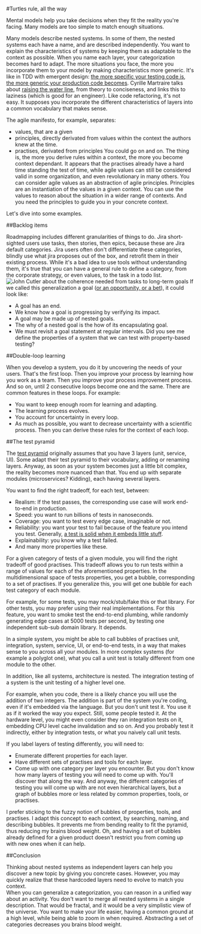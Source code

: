 #Turtles rule, all the way

Mental models help you take decisions when they fit the reality you're facing.
Many models are too simple to match enough situations.

Many models describe nested systems.
In some of them, the nested systems each have a name, and are described independently.
You want to explain the characteristics of systems by keeping them as adaptable to the context as possible.
When you name each layer, your categorization becomes hard to adapt.
The more situations you face, the more you incorporate them to your model by making characteristics more generic.
It's like in TDD with emergent design: [the more specific your testing code is, the more generic your production code becomes](https://sites.google.com/site/unclebobconsultingllc/home/articles/as-the-tests-get-more-specific-the-code-gets-more-generic).
Cyrille Martraire talks about [raising the water line](https://youtu.be/svh_NxbOJV8), from theory to conciseness, and links this to laziness (which is good for an engineer).
Like code refactoring, it's not easy.
It supposes you incorporate the different characteristics of layers into a common vocabulary that makes sense.

The agile manifesto, for example, separates:
- values, that are a given
- principles, directly derivated from values within the context the authors knew at the time.
- practises, derivated from principles
You could go on and on. The thing is, the more you derive rules within a context, the more you become context dependant.
It appears that the practises already have a hard time standing the test of time, while agile values can still be considered valid in some organization, and even revolutionary in many others.
You can consider agile values as an abstraction of agile principles. Principles are an instantiation of the values in a given context. You can use the values to reason about the situation in a wider range of contexts. And you need the principles to guide you in your concrete context.

Let's dive into some examples.

##Backlog items

Roadmapping includes different granularities of things to do.
Jira short-sighted users use tasks, then stories, then epics, because these are Jira default categories.
Jira users often don't differentiate these categories, blindly use what jira proposes out of the box, and retrofit them in their existing process.
While it's a bad idea to use tools without understanding them, it's true that you can have a general rule to define a category, from the corporate strategy, or even values, to the task in a todo list.
![John Cutler about the coherence needed from tasks to long-term goals](https://twitter.com/johncutlefish/status/1158817067056812033/photo/1)
If we called this generalization a goal ([or an opportunity, or a bet](https://www.infoq.com/presentations/bets-boards-missions-agile/)), it could look like:
- A goal has an end.
- We know how a goal is progressing by verifying its impact.
- A goal may be made up of nested goals.
- The why of a nested goal is the how of its encapsulating goal.
- We must revisit a goal statement at regular intervals.
Did you see me define the properties of a system that we can test with property-based testing?

##Double-loop learning

When you develop a system, you do it by uncovering the needs of your users. That's the first loop.
Then you improve your process by learning how you work as a team.
Then you improve your process improvement process.
And so on, until 2 consecutive loops become one and the same.
There are common features in these loops. For example:
- You want to keep enough room for learning and adapting.
- The learning process evolves.
- You account for uncertainty in every loop.
- As much as possible, you want to decrease uncertainty with a scientific process.
Then you can derive these rules for the context of each loop.

##The test pyramid

The [test pyramid](https://www.mountaingoatsoftware.com/blog/the-forgotten-layer-of-the-test-automation-pyramid) originally assumes that you have 3 layers (unit, service, UI).
Some adapt their test pyramid to their vocabulary, adding or renaming layers.
Anyway, as soon as your system becomes just a little bit complex, the reality becomes more nuanced than that.
You end up with separate modules (microservices? Kidding), each having several layers.

You want to find the right tradeoff, for each test, between:
- Realism: If the test passes, the corresponding use case will work end-to-end in production.
- Speed: you want to run billions of tests in nanoseconds.
- Coverage: you want to test every edge case, imaginable or not.
- Reliability: you want your test to fail because of the feature you intend you test. Generally, [a test is solid when it embeds little stuff](https://testing.googleblog.com/2017/04/where-do-our-flaky-tests-come-from.html).
- Explainability: you know why a test failed.
- And many more properties like these.

For a given category of tests of a given module, you will find the right tradeoff of good practises.
This tradeoff allows you to run tests within a range of values for each of the aforementioned properties.
In the multidimensional space of tests properties, you get a bubble, corresponding to a set of practises.
If you generalize this, you will get one bubble for each test category of each module.

For example, for some tests, you may mock/stub/fake this or that library. For other tests, you may prefer using their real implementations.
For this feature, you want to smoke test the end-to-end plumbing, while randomly generating edge cases at 5000 tests per second, by testing one independent sub-sub domain library.
It depends.

In a simple system, you might be able to call bubbles of practises unit, integration, system, service, UI, or end-to-end tests, in a way that makes sense to you across all your modules.
In more complex systems (for example a polyglot one), what you call a unit test is totally different from one module to the other.

In addition, like all systems, architecture is nested.
The integration testing of a system is the unit testing of a higher level one.

For example, when you code, there is a likely chance you will use the addition of two integers.
The addition is part of the system you're coding, even if it's embedded via the language.
But you don't unit test it. You use it as if it worked the way you expect.
Still, some people tested it.
At the hardware level, you might even consider they ran integration tests on it, embedding CPU level cache invalidation and so on.
And you probably test it indirectly, either by integration tests, or what you naively call unit tests.

If you label layers of testing differently, you will need to:
- Enumerate different properties for each layer.
- Have different sets of practises and tools for each layer.
- Come up with one category per layer you encounter.
But you don't know how many layers of testing you will need to come up with.
You'll discover that along the way.
And anyway, the different categories of testing you will come up with are not even hierarchical layers, but a graph of bubbles more or less related by common properties, tools, or practises.

I prefer sticking to the fuzzy notion of bubbles of properties, tools, and practises.
I adapt this concept to each context, by searching, naming, and describing bubbles.
It prevents me from bending reality to fit the pyramid, thus reducing my brains blood weight.
Oh, and having a set of bubbles already defined for a given product doesn't restrict you from coming up with new ones when it can help.

##Conclusion

Thinking about nested systems as independent layers can help you discover a new topic by giving you concrete cases.
However, you may quickly realize that these hardcoded layers need to evolve to match you context.  
When you can generalize a categorization, you can reason in a unified way about an activity.
You don't want to merge all nested systems in a single description.
That would be fractal, and it would be a very simplistic view of the universe.
You want to make your life easier, having a common ground at a high level, while being able to zoom in when required.
Abstracting a set of categories decreases you brains blood weight.
